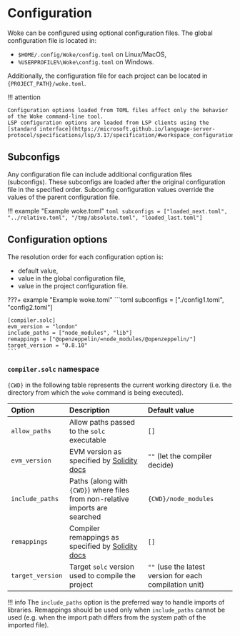# Configuration

Woke can be configured using optional configuration files. The global configuration file is located in:

- `$HOME/.config/Woke/config.toml` on Linux/MacOS,
- `%USERPROFILE%\Woke\config.toml` on Windows.

Additionally, the configuration file for each project can be located in `{PROJECT_PATH}/woke.toml`.

!!! attention

    Configuration options loaded from TOML files affect only the behavior of the Woke command-line tool.
    LSP configuration options are loaded from LSP clients using the [standard interface](https://microsoft.github.io/language-server-protocol/specifications/lsp/3.17/specification/#workspace_configuration).

## Subconfigs
Any configuration file can include additional configuration files (subconfigs). These subconfigs are loaded after the original configuration file in the specified order. Subconfig configuration values override the values of the parent configuration file.

!!! example "Example woke.toml"
    ```toml
    subconfigs = ["loaded_next.toml", "../relative.toml", "/tmp/absolute.toml", "loaded_last.toml"]
    ```

## Configuration options
The resolution order for each configuration option is:

- default value,
- value in the global configuration file,
- value in the project configuration file.

???+ example "Example woke.toml"
    ```toml
    subconfigs = ["./config1.toml", "config2.toml"]

    [compiler.solc]
    evm_version = "london"
    include_paths = ["node_modules", "lib"]
    remappings = ["@openzeppelin/=node_modules/@openzeppelin/"]
    target_version = "0.8.10"
    ```

### `compiler.solc` namespace
`{CWD}` in the following table represents the current working directory (i.e. the directory from which the `woke` command is being executed).

| Option                        | Description                                                                                                                        | Default value                                           |
|:------------------------------|:-----------------------------------------------------------------------------------------------------------------------------------|:--------------------------------------------------------|
| `allow_paths`                 | Allow paths passed to the `solc` executable                                                                                        | `[]`                                                    |
| `evm_version`                 | EVM version as specified by [Solidity docs](https://docs.soliditylang.org/en/latest/using-the-compiler.html#target-options)        | `""` (let the compiler decide)                          |
| <nobr>`include_paths`</nobr>  | Paths (along with `{CWD}`) where files from non-relative imports are searched                                                      | `{CWD}/node_modules`                                    |
| `remappings`                  | Compiler remappings as specified by [Solidity docs](https://docs.soliditylang.org/en/latest/path-resolution.html#import-remapping) | `[]`                                                    |
| <nobr>`target_version`</nobr> | Target `solc` version used to compile the project                                                                                  | `""` (use the latest version for each compilation unit) |

!!! info
    The `include_paths` option is the preferred way to handle imports of libraries. Remappings should be used only when `include_paths` cannot be used (e.g. when the import path differs from the system path of the imported file).